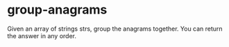 # group-anagrams
Given an array of strings strs, group the anagrams together. You can return the answer in any order.
